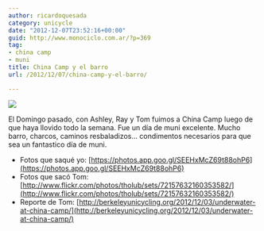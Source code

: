 ```yaml
---
author: ricardoquesada
category: unicycle
date: "2012-12-07T23:52:16+00:00"
guid: http://www.monociclo.com.ar/?p=369
tag:
- china camp
- muni
title: China Camp y el barro
url: /2012/12/07/china-camp-y-el-barro/

---
```


![](/images/china-camp-y-el-barro.jpg)

El Domingo pasado, con Ashley, Ray y Tom fuimos a China Camp luego de que haya
llovido todo la semana.
Fue un día de muni excelente.
Mucho barro, charcos, caminos resbaladizos... condimentos necesarios para que
sea un fantastico día de muni.

- Fotos que saqué
  yo: [https://photos.app.goo.gl/SEEHxMcZ69t88ohP6](https://photos.app.goo.gl/SEEHxMcZ69t88ohP6)
- Fotos que sacó
  Tom: [http://www.flickr.com/photos/tholub/sets/72157632160353582/](http://www.flickr.com/photos/tholub/sets/72157632160353582/)
- Reporte de
  Tom: [http://berkeleyunicycling.org/2012/12/03/underwater-at-china-camp/](http://berkeleyunicycling.org/2012/12/03/underwater-at-china-camp/)
